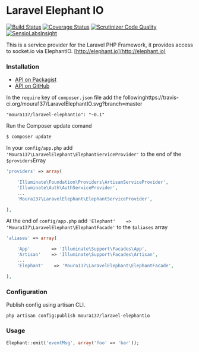 Laravel Elephant IO
===================

[![Build Status](https://travis-ci.org/moura137/LaravelElephantIO.svg?branch=master)](https://travis-ci.org/moura137/LaravelElephantIO)
[![Coverage Status](https://coveralls.io/repos/moura137/LaravelElephantIO/badge.png)](https://coveralls.io/r/moura137/LaravelElephantIO)
[![Scrutinizer Code Quality](https://scrutinizer-ci.com/g/moura137/LaravelElephantIO/badges/quality-score.png?b=master)](https://scrutinizer-ci.com/g/moura137/LaravelElephantIO/?branch=master)
[![SensioLabsInsight](https://insight.sensiolabs.com/projects/2eeba11e-5120-4f35-b80e-970798ed3a43/mini.png)](https://insight.sensiolabs.com/projects/2eeba11e-5120-4f35-b80e-970798ed3a43)

This is a service provider for the Laravel PHP Framework, it provides access to socket.io via ElephantIO. [http://elephant.io](http://elephant.io)

### Installation

- [API on Packagist](https://packagist.org/packages/moura137/laravel-elephantio)
- [API on GitHub](https://github.com/moura137/LaravelElephantIO)

In the `require` key of `composer.json` file add the followinghttps://travis-ci.org/moura137/LaravelElephantIO.svg?branch=master

    "moura137/laravel-elephantio": "~0.1"

Run the Composer update comand

    $ composer update

In your `config/app.php` add `'Moura137\LaravelElephant\ElephantServiceProvider'` to the end of the `$providers`Erray

```php
'providers' => array(

    'Illuminate\Foundation\Providers\ArtisanServiceProvider',
    'Illuminate\Auth\AuthServiceProvider',
    ...
    'Moura137\LaravelElephant\ElephantServiceProvider',

),
```

At the end of `config/app.php` add `'Elephant'    => 'Moura137\LaravelElephant\ElephantFacade'` to the `$aliases` array

```php
'aliases' => array(

    'App'        => 'Illuminate\Support\Facades\App',
    'Artisan'    => 'Illuminate\Support\Facades\Artisan',
    ...
    'Elephant'    => 'Moura137\LaravelElephant\ElephantFacade',

),
```

### Configuration

Publish config using artisan CLI.

~~~
php artisan config:publish moura137/laravel-elephantio
~~~

### Usage
```php
Elephant::emit('eventMsg', array('foo' => 'bar'));
```
